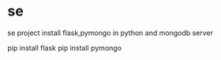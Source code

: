 # se

se project
install flask,pymongo in python and mongodb server

pip install flask
pip install pymongo
